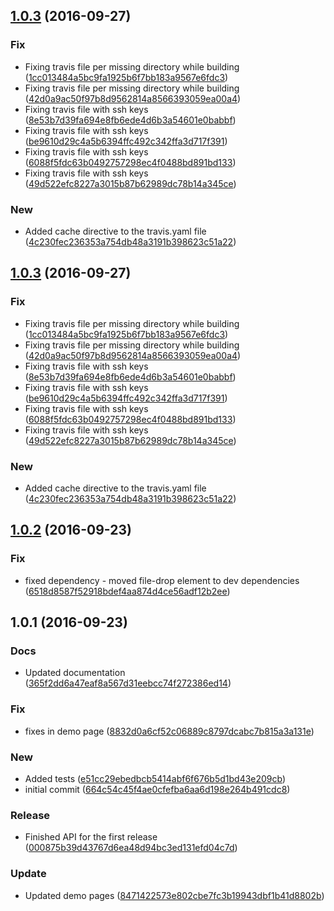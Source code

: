 <a name="1.0.3"></a>
## [1.0.3](https://github.com/advanced-rest-client/raml-js-parser/compare/1.0.2...v1.0.3) (2016-09-27)


### Fix

* Fixing travis file per missing directory while building ([1cc013484a5bc9fa1925b6f7bb183a9567e6fdc3](https://github.com/advanced-rest-client/raml-js-parser/commit/1cc013484a5bc9fa1925b6f7bb183a9567e6fdc3))
* Fixing travis file per missing directory while building ([42d0a9ac50f97b8d9562814a8566393059ea00a4](https://github.com/advanced-rest-client/raml-js-parser/commit/42d0a9ac50f97b8d9562814a8566393059ea00a4))
* Fixing travis file with ssh keys ([8e53b7d39fa694e8fb6ede4d6b3a54601e0babbf](https://github.com/advanced-rest-client/raml-js-parser/commit/8e53b7d39fa694e8fb6ede4d6b3a54601e0babbf))
* Fixing travis file with ssh keys ([be9610d29c4a5b6394ffc492c342ffa3d717f391](https://github.com/advanced-rest-client/raml-js-parser/commit/be9610d29c4a5b6394ffc492c342ffa3d717f391))
* Fixing travis file with ssh keys ([6088f5fdc63b0492757298ec4f0488bd891bd133](https://github.com/advanced-rest-client/raml-js-parser/commit/6088f5fdc63b0492757298ec4f0488bd891bd133))
* Fixing travis file with ssh keys ([49d522efc8227a3015b87b62989dc78b14a345ce](https://github.com/advanced-rest-client/raml-js-parser/commit/49d522efc8227a3015b87b62989dc78b14a345ce))

### New

* Added cache directive to the travis.yaml file ([4c230fec236353a754db48a3191b398623c51a22](https://github.com/advanced-rest-client/raml-js-parser/commit/4c230fec236353a754db48a3191b398623c51a22))



<a name="1.0.3"></a>
## [1.0.3](https://github.com/advanced-rest-client/raml-js-parser/compare/1.0.2...v1.0.3) (2016-09-27)


### Fix

* Fixing travis file per missing directory while building ([1cc013484a5bc9fa1925b6f7bb183a9567e6fdc3](https://github.com/advanced-rest-client/raml-js-parser/commit/1cc013484a5bc9fa1925b6f7bb183a9567e6fdc3))
* Fixing travis file per missing directory while building ([42d0a9ac50f97b8d9562814a8566393059ea00a4](https://github.com/advanced-rest-client/raml-js-parser/commit/42d0a9ac50f97b8d9562814a8566393059ea00a4))
* Fixing travis file with ssh keys ([8e53b7d39fa694e8fb6ede4d6b3a54601e0babbf](https://github.com/advanced-rest-client/raml-js-parser/commit/8e53b7d39fa694e8fb6ede4d6b3a54601e0babbf))
* Fixing travis file with ssh keys ([be9610d29c4a5b6394ffc492c342ffa3d717f391](https://github.com/advanced-rest-client/raml-js-parser/commit/be9610d29c4a5b6394ffc492c342ffa3d717f391))
* Fixing travis file with ssh keys ([6088f5fdc63b0492757298ec4f0488bd891bd133](https://github.com/advanced-rest-client/raml-js-parser/commit/6088f5fdc63b0492757298ec4f0488bd891bd133))
* Fixing travis file with ssh keys ([49d522efc8227a3015b87b62989dc78b14a345ce](https://github.com/advanced-rest-client/raml-js-parser/commit/49d522efc8227a3015b87b62989dc78b14a345ce))

### New

* Added cache directive to the travis.yaml file ([4c230fec236353a754db48a3191b398623c51a22](https://github.com/advanced-rest-client/raml-js-parser/commit/4c230fec236353a754db48a3191b398623c51a22))



<a name="1.0.2"></a>
## [1.0.2](https://github.com/advanced-rest-client/raml-js-parser/compare/1.0.1...v1.0.2) (2016-09-23)


### Fix

* fixed dependency - moved file-drop element to dev dependencies ([6518d8587f52918bdef4aa874d4ce56adf12b2ee](https://github.com/advanced-rest-client/raml-js-parser/commit/6518d8587f52918bdef4aa874d4ce56adf12b2ee))



<a name="1.0.1"></a>
## 1.0.1 (2016-09-23)


### Docs

* Updated documentation ([365f2dd6a47eaf8a567d31eebcc74f272386ed14](https://github.com/advanced-rest-client/raml-js-parser/commit/365f2dd6a47eaf8a567d31eebcc74f272386ed14))

### Fix

* fixes in demo page ([8832d0a6cf52c06889c8797dcabc7b815a3a131e](https://github.com/advanced-rest-client/raml-js-parser/commit/8832d0a6cf52c06889c8797dcabc7b815a3a131e))

### New

* Added tests ([e51cc29ebedbcb5414abf6f676b5d1bd43e209cb](https://github.com/advanced-rest-client/raml-js-parser/commit/e51cc29ebedbcb5414abf6f676b5d1bd43e209cb))
* initial commit ([664c54c45f4ae0cfefba6aa6d198e264b491cdc8](https://github.com/advanced-rest-client/raml-js-parser/commit/664c54c45f4ae0cfefba6aa6d198e264b491cdc8))

### Release

* Finished API for the first release ([000875b39d43767d6ea48d94bc3ed131efd04c7d](https://github.com/advanced-rest-client/raml-js-parser/commit/000875b39d43767d6ea48d94bc3ed131efd04c7d))

### Update

* Updated demo pages ([8471422573e802cbe7fc3b19943dbf1b41d8802b](https://github.com/advanced-rest-client/raml-js-parser/commit/8471422573e802cbe7fc3b19943dbf1b41d8802b))



